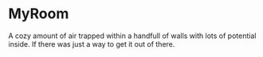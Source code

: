# MyRoom
A cozy amount of air trapped within a handfull of walls with lots of potential inside. If there was just a way to get it out of there.
